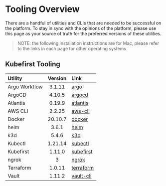 # Tooling Overview

There are a handful of utilities and CLIs that are needed to be successful on the platform. To stay in sync with the opinions of the platform, please use this page as your source of truth for the preferred versions of these utilities.

> NOTE: the following installation instructions are for Mac, please refer to the links in each page for other operating systems


## Kubefirst Tooling

| Utility       | Version | Link                          |
|:--------------|:---------:|:-------------------------------|
| Argo Workflow | 3.1.11   | [argo](argo.md)               |
| ArgoCD        | 4.10.5   | [argocd](argocd.md)           |
| Atlantis      | 0.19.9  | [atlantis](atlantis.md)       |
| AWS CLI       | 2.2.25  | [aws-cli](aws-cli.md)         |
| Docker        | 20.10.7 | [docker](docker.md)           |
| helm         |  3.6.1 | [helm](https://helm.sh/) |
| k3d         |  5.4.6 | [k3d](https://k3d.io/) |
| Kubectl       | 1.21.14  | [kubectl](kubectl.md)         |
| Kubefirst     | 1.11.0   | [kubefirst](kubefirst-cli.md) |
| ngrok         |  3       | [ngrok](ngrok.md)             |
| Terraform     | 1.0.11   | [terraform](terraform.md)     |
| Vault         | 1.11.2   | [vault-cli](vault-cli.md)     |
